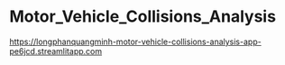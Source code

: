 # Motor_Vehicle_Collisions_Analysis
https://longphanquangminh-motor-vehicle-collisions-analysis-app-pe6jcd.streamlitapp.com
